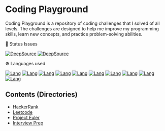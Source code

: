 # Coding Playground

Coding Playground is a repository of coding challenges that I solved of all levels. The challenges are designed to help me improve my programming skills, learn new concepts, and practice problem-solving abilities.

📛 Status Issues

[![DeepSource](https://app.deepsource.com/gh/noeyislearning/playground.svg/?label=active+issues&show_trend=true&token=b_2fm-2jBp6GdOBBK2k98oVL)](https://app.deepsource.com/gh/noeyislearning/playground/)
[![DeepSource](https://app.deepsource.com/gh/noeyislearning/playground.svg/?label=resolved+issues&show_trend=true&token=b_2fm-2jBp6GdOBBK2k98oVL)](https://app.deepsource.com/gh/noeyislearning/playground/)

⚙️ Languages used

[![Lang](https://img.shields.io/badge/Python-7420EB?style=flat-square&logo=Python&logoColor=E4E715)](/)
[![Lang](https://img.shields.io/badge/JavaScript-7420EB?style=flat-square&logo=JavaScript&logoColor=E4E715)](/)
[![Lang](https://img.shields.io/badge/TypeScript-7420EB?style=flat-square&logo=TypeScript&logoColor=E4E715)](/)
[![Lang](https://img.shields.io/badge/MySQL-7420EB?style=flat-square&logo=mysql&logoColor=E4E715)](/)
[![Lang](https://img.shields.io/badge/PostgreSQL-7420EB?style=flat-square&logo=postgresql&logoColor=E4E715)](/)
[![Lang](https://img.shields.io/badge/CPP-7420EB?style=flat-square&logo=c%2B%2B&logoColor=E4E715)](/)
[![Lang](https://img.shields.io/badge/Java-7420EB?style=flat-square&logo=openjdk&logoColor=E4E715)](/)
[![Lang](https://img.shields.io/badge/CS-7420EB?style=flat-square&logo=csharp&logoColor=E4E715)](/)
[![Lang](https://img.shields.io/badge/C-7420EB?style=flat-square&logo=c&logoColor=E4E715)](/)
[![Lang](https://img.shields.io/badge/Go-7420EB?style=flat-square&logo=go&logoColor=E4E715)](/)

## Contents (Directories)

- [HackerRank](https://github.com/noeyislearning/coding-playground/tree/main/hackerrank)
- [Leetcode](https://github.com/noeyislearning/coding-playground/tree/main/leetcode)
- [Project Euler](https://github.com/noeyislearning/coding-playground/tree/main/project-euler)
- [Interview Prep](https://github.com/noeyislearning/coding-playground/tree/main/interview-prep)
